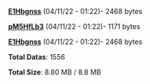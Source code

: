 [**E1Hbgnss**](/data/E1Hbgnss.txt) (04/11/22 - 01:22)- 2468 bytes

[**pM5HfLb3**](/data/pM5HfLb3.txt) (04/11/22 - 01:22)- 1171 bytes

[**E1Hbgnss**](/data/E1Hbgnss.txt) (04/11/22 - 01:22)- 2468 bytes

**Total Datas**: 1556

**Total Size**: 8.80 MB / 8.8 MB